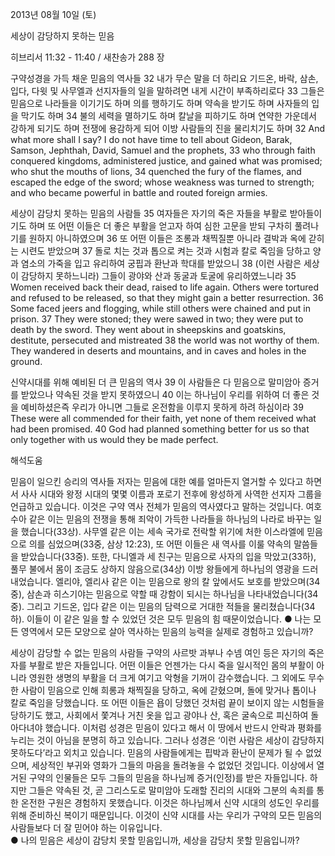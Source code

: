 2013년 08월 10일 (토)

세상이 감당하지 못하는 믿음



히브리서 11:32 - 11:40 / 새찬송가 288 장


구약성경을 가득 채운 믿음의 역사들
32 내가 무슨 말을 더 하리요 기드온, 바락, 삼손, 입다, 다윗 및 사무엘과 선지자들의 일을 말하려면 내게 시간이 부족하리로다 33 그들은 믿음으로 나라들을 이기기도 하며 의를 행하기도 하며 약속을 받기도 하며 사자들의 입을 막기도 하며 34 불의 세력을 멸하기도 하며 칼날을 피하기도 하며 연약한 가운데서 강하게 되기도 하며 전쟁에 용감하게 되어 이방 사람들의 진을 물리치기도 하며
32 And what more shall I say? I do not have time to tell about Gideon, Barak, Samson, Jephthah, David, Samuel and the prophets, 33 who through faith conquered kingdoms, administered justice, and gained what was promised; who shut the mouths of lions, 34 quenched the fury of the flames, and escaped the edge of the sword; whose weakness was turned to strength; and who became powerful in battle and routed foreign armies.   

세상이 감당치 못하는 믿음의 사람들
35 여자들은 자기의 죽은 자들을 부활로 받아들이기도 하며 또 어떤 이들은 더 좋은 부활을 얻고자 하여 심한 고문을 받되 구차히 풀려나기를 원하지 아니하였으며 36 또 어떤 이들은 조롱과 채찍질뿐 아니라 결박과 옥에 갇히는 시련도 받았으며 37 돌로 치는 것과 톱으로 켜는 것과 시험과 칼로 죽임을 당하고 양과 염소의 가죽을 입고 유리하여 궁핍과 환난과 학대를 받았으니 38 (이런 사람은 세상이 감당하지 못하느니라) 그들이 광야와 산과 동굴과 토굴에 유리하였느니라
35 Women received back their dead, raised to life again. Others were tortured and refused to be released, so that they might gain a better resurrection. 36 Some faced jeers and flogging, while still others were chained and put in prison. 37 They were stoned; they were sawed in two; they were put to death by the sword. They went about in sheepskins and goatskins, destitute, persecuted and mistreated 38 the world was not worthy of them. They wandered in deserts and mountains, and in caves and holes in the ground.  

신약시대를 위해 예비된 더 큰 믿음의 역사 
39 이 사람들은 다 믿음으로 말미암아 증거를 받았으나 약속된 것을 받지 못하였으니 40 이는 하나님이 우리를 위하여 더 좋은 것을 예비하셨은즉 우리가 아니면 그들로 온전함을 이루지 못하게 하려 하심이라
39 These were all commended for their faith, yet none of them received what had been promised. 40 God had planned something better for us so that only together with us would they be made perfect.

해석도움





믿음이 일으킨 승리의 역사들
저자는 믿음에 대한 예를 얼마든지 열거할 수 있다고 하면서 사사 시대와 왕정 시대의 몇몇 이름과 포로기 전후에 왕성하게 사역한 선지자 그룹을 언급하고 있습니다. 이것은 구약 역사 전체가 믿음의 역사였다고 말하는 것입니다. 여호수아 같은 이는 믿음의 전쟁을 통해 죄악이 가득한 나라들을 하나님의 나라로 바꾸는 일을 했습니다(33상). 사무엘 같은 이는 세속 국가로 전락할 위기에 처한 이스라엘에 믿음으로 의를 심었으며(33중, 삼상 12:23), 또 어떤 이들은 새 역사를 이룰 약속의 말씀들을 받았습니다(33중). 또한, 다니엘과 세 친구는 믿음으로 사자의 입을 막았고(33하), 풀무 불에서 몸이 조금도 상하지 않음으로(34상) 이방 왕들에게 하나님의 영광을 드러내었습니다. 엘리야, 엘리사 같은 이는 믿음으로 왕의 칼 앞에서도 보호를 받았으며(34중), 삼손과 히스기야는 믿음으로 약할 때 강함이 되시는 하나님을 나타내었습니다(34중). 그리고 기드온, 입다 같은 이는 믿음의 담력으로 거대한 적들을 물리쳤습니다(34하). 이들이 이 같은 일을 할 수 있었던 것은 모두 믿음의 힘 때문이었습니다. 
● 나는 모든 영역에서 모든 모양으로 살아 역사하는 믿음의 능력을 실제로 경험하고 있습니까?

세상이 감당할 수 없는 믿음의 사람들
구약의 사르밧 과부나 수넴 여인 등은 자기의 죽은 자를 부활로 받은 자들입니다. 어떤 이들은 언젠가는 다시 죽을 일시적인 몸의 부활이 아니라 영원한 생명의 부활을 더 크게 여기고 악형을 기꺼이 감수했습니다. 그 외에도 무수한 사람이 믿음으로 인해 희롱과 채찍질을 당하고, 옥에 갇혔으며, 돌에 맞거나 톱이나 칼로 죽임을 당했습니다. 또 어떤 이들은 욥이 당했던 것처럼 끝이 보이지 않는 시험들을 당하기도 했고, 사회에서 쫓겨나 거친 옷을 입고 광야나 산, 혹은 굴속으로 피신하여 돌아다녀야 했습니다. 이처럼 성경은 믿음이 있다고 해서 이 땅에서 반드시 안락과 평화를 누리는 것이 아님을 분명히 하고 있습니다. 그러나 성경은 ‘이런 사람은 세상이 감당하지 못하도다’라고 외치고 있습니다. 믿음의 사람들에게는 핍박과 환난이 문제가 될 수 없었으며, 세상적인 부귀와 영화가 그들의 마음을 돌려놓을 수 없었던 것입니다. 이상에서 열거된 구약의 인물들은 모두 그들의 믿음을 하나님께 증거(인정)를 받은 자들입니다. 하지만 그들은 약속된 것, 곧 그리스도로 말미암아 도래할 진리의 시대와 그분의 속죄를 통한 온전한 구원은 경험하지 못했습니다. 이것은 하나님께서 신약 시대의 성도인 우리를 위해 준비하신 복이기 때문입니다. 이것이 신약 시대를 사는 우리가 구약의 모든 믿음의 사람들보다 더 잘 믿어야 하는 이유입니다.  
● 나의 믿음은 세상이 감당치 못할 믿음입니까, 세상을 감당치 못할 믿음입니까?